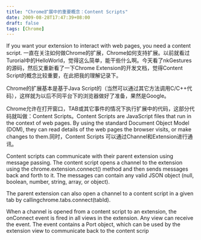 ```yaml
---
title: "Chrome扩展中的重要概念：Content Scripts"
date: 2009-08-28T17:47:39+08:00
draft: false
tags: [Chrome]
---
```


If you want your extension to interact with web pages, you need a content script.
一直在关注如何做Chrome的扩展，Chrome如何支持扩展。以前就看过Turorial中的HelloWorld，觉得这么简单，能干些什么啊。今天看了nkGestures的源码，然后又重新看了一下Chrome Extension的开发文档，觉得Content Script的概念比较重要，在此把我的理解记录下。

Chrome的扩展基本是基于Java Script的（当然可以通过其它方法调用C/C++代码），这样就为以后不同平台下的浏览器做好了准备，果然是Google。

Chrome允许在打开窗口，TAB或其它事件的情况下执行扩展中的代码，这部分代码就叫做：Content Scripts。Content Scripts are JavaScript files that run in the context of web pages. By using the standard Document Object Model (DOM), they can read details of the web pages the browser visits, or make changes to them.同时，Content Scripts 可以通过Channel和Extension进行通讯。

Content scripts can communicate with their parent extension using message passing. The content script opens a channel to the extension using the chrome.extension.connect() method and then sends messages back and forth to it. The messages can contain any valid JSON object (null, boolean, number, string, array, or object).

The parent extension can also open a channel to a content script in a given tab by callingchrome.tabs.connect(tabId).

When a channel is opened from a content script to an extension, the onConnect event is fired in all views in the extension. Any view can receive the event. The event contains a Port object, which can be used by the extension view to communicate back to the content scrip

